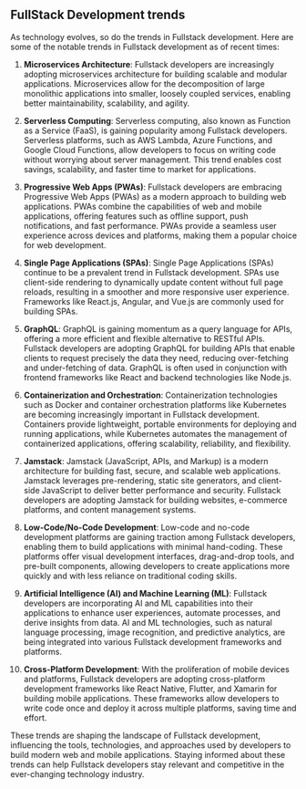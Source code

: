 ## FullStack Development trends

As technology evolves, so do the trends in Fullstack development. Here are some of the notable trends in Fullstack development as of recent times:

1. **Microservices Architecture**: Fullstack developers are increasingly adopting microservices architecture for building scalable and modular applications. Microservices allow for the decomposition of large monolithic applications into smaller, loosely coupled services, enabling better maintainability, scalability, and agility.

2. **Serverless Computing**: Serverless computing, also known as Function as a Service (FaaS), is gaining popularity among Fullstack developers. Serverless platforms, such as AWS Lambda, Azure Functions, and Google Cloud Functions, allow developers to focus on writing code without worrying about server management. This trend enables cost savings, scalability, and faster time to market for applications.

3. **Progressive Web Apps (PWAs)**: Fullstack developers are embracing Progressive Web Apps (PWAs) as a modern approach to building web applications. PWAs combine the capabilities of web and mobile applications, offering features such as offline support, push notifications, and fast performance. PWAs provide a seamless user experience across devices and platforms, making them a popular choice for web development.

4. **Single Page Applications (SPAs)**: Single Page Applications (SPAs) continue to be a prevalent trend in Fullstack development. SPAs use client-side rendering to dynamically update content without full page reloads, resulting in a smoother and more responsive user experience. Frameworks like React.js, Angular, and Vue.js are commonly used for building SPAs.

5. **GraphQL**: GraphQL is gaining momentum as a query language for APIs, offering a more efficient and flexible alternative to RESTful APIs. Fullstack developers are adopting GraphQL for building APIs that enable clients to request precisely the data they need, reducing over-fetching and under-fetching of data. GraphQL is often used in conjunction with frontend frameworks like React and backend technologies like Node.js.

6. **Containerization and Orchestration**: Containerization technologies such as Docker and container orchestration platforms like Kubernetes are becoming increasingly important in Fullstack development. Containers provide lightweight, portable environments for deploying and running applications, while Kubernetes automates the management of containerized applications, offering scalability, reliability, and flexibility.

7. **Jamstack**: Jamstack (JavaScript, APIs, and Markup) is a modern architecture for building fast, secure, and scalable web applications. Jamstack leverages pre-rendering, static site generators, and client-side JavaScript to deliver better performance and security. Fullstack developers are adopting Jamstack for building websites, e-commerce platforms, and content management systems.

8. **Low-Code/No-Code Development**: Low-code and no-code development platforms are gaining traction among Fullstack developers, enabling them to build applications with minimal hand-coding. These platforms offer visual development interfaces, drag-and-drop tools, and pre-built components, allowing developers to create applications more quickly and with less reliance on traditional coding skills.

9. **Artificial Intelligence (AI) and Machine Learning (ML)**: Fullstack developers are incorporating AI and ML capabilities into their applications to enhance user experiences, automate processes, and derive insights from data. AI and ML technologies, such as natural language processing, image recognition, and predictive analytics, are being integrated into various Fullstack development frameworks and platforms.

10. **Cross-Platform Development**: With the proliferation of mobile devices and platforms, Fullstack developers are adopting cross-platform development frameworks like React Native, Flutter, and Xamarin for building mobile applications. These frameworks allow developers to write code once and deploy it across multiple platforms, saving time and effort.

These trends are shaping the landscape of Fullstack development, influencing the tools, technologies, and approaches used by developers to build modern web and mobile applications. Staying informed about these trends can help Fullstack developers stay relevant and competitive in the ever-changing technology industry.